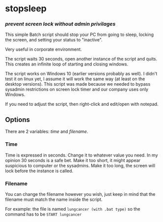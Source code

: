 # stopsleep
### **_prevent screen lock without admin privilages_**

This simple Batch script should stop your PC from going to sleep, locking the screen, and setting your status to "inactive". 

Very useful in corporate environment. 

The script waits 30 seconds, open another instance of the script and quits.
This creates an infinite loop of starting and closing windows. 

The script works on Windows 10 (earlier versions probably as well). I didn't test it on linux yet, I assume it will work the same way (at least on the desktop versions). This script was made because we needed to bypass sysadmin restrictions on screen lock timer and our company uses only Windows. 

If you need to adjust the script, then right-click and edit/open with notepad. 

## Options

There are 2 variables: *time* and *filename*. 
### Time
Time is expressed in seconds. Change it to whatever value you need. In my opinion 30 seconds is a safe bet. 
Make it too short, it might appear suspicious to computer or the sysadmins. 
Make it too long, the screen will lock before the instance is called. 
### Filename
You can change the filename however you wish, just keep in mind that the filename must match the name inside the script. 

For example: 
the file is named 
```lungcancer (with .bat type)``` 
so the command has to be 
```START lungcancer```

